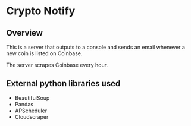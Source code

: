# Crypto Notify
## Overview 
This is a server that outputs to a console and sends an email whenever a new coin is listed on Coinbase.

The server scrapes Coinbase every hour.

## External python libraries used
- BeautifulSoup
- Pandas
- APScheduler
- Cloudscraper
